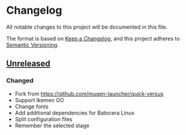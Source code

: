 # Changelog

All notable changes to this project will be documented in this file.

The format is based on [Keep a Changelog](https://keepachangelog.com/en/1.0.0/),
and this project adheres to [Semantic Versioning](https://semver.org/spec/v2.0.0.html).

## [Unreleased]

### Changed

- Fork from https://github.com/mugen-launcher/quick-versus
- Support Ikemen GO
- Change fonts
- Add additional dependencies for Batocera Linux
- Split configuration files
- Remember the selected stage

[Unreleased]: https://github.com/ikemen-launcher/quick-versus/compare/04613475d356f64b9a17af8401c3be11209536c7...HEAD
